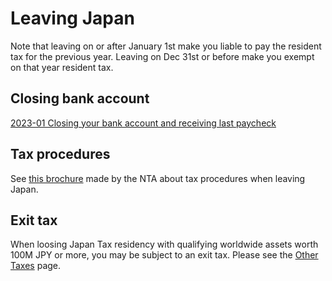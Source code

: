# Leaving Japan

Note that leaving on or after January 1st make you liable to pay the resident tax for the previous year. Leaving on Dec 31st or before make you exempt on that year resident tax.

## Closing bank account

[2023-01 Closing your bank account and receiving last paycheck](https://www.reddit.com/r/JapanFinance/comments/10lh40v/comment/j5wxd5d/?utm_source=share&amp;utm_medium=web2x&amp;context=3)

## Tax procedures

See [this brochure](https://www.nta.go.jp/about/organization/tokyo/kokugai/index.htm) made by the NTA about tax procedures when leaving Japan.

## Exit tax

When loosing Japan Tax residency with qualifying worldwide assets worth 100M JPY or more, you may be subject to an exit tax. Please see the [Other Taxes](/tax/other) page.
